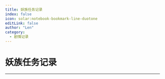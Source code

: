 ```yaml
---
title: 妖族任务记录
index: false
icon: solar:notebook-bookmark-line-duotone
editLink: false
author: "Len"
category:
  - 剧情记录
---
```


#   妖族任务记录

------



<Catalog />
